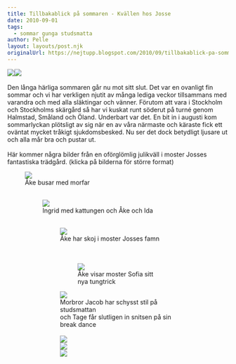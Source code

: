 ```yaml
---
title: Tillbakablick på sommaren - Kvällen hos Josse
date: 2010-09-01
tags: 
  - sommar gunga studsmatta	
author: Pelle
layout: layouts/post.njk
originalUrl: https://nejtupp.blogspot.com/2010/09/tillbakablick-pa-sommaren-del-1.html
---
```


<img src="../../../img/2010/09/Hos+Josefin-_MG_3000.jpg"><img src="../../../img/2010/09/Hos+Josefin-_MG_2918.jpg"><br><br>Den långa härliga sommaren går nu mot sitt slut. Det var en ovanligt fin sommar och vi har verkligen njutit av många lediga veckor tillsammans med varandra och med alla släktingar och vänner. Förutom att vara i Stockholm och Stockholms skärgård så har vi kuskat runt söderut på turné genom Halmstad, Småland och Öland. Underbart var det. En bit in i augusti kom sommarlyckan plötsligt av sig när en av våra närmaste och käraste fick ett oväntat mycket tråkigt sjukdomsbesked. Nu ser det dock betydligt ljusare ut och alla mår bra och pustar ut.<br><br>Här kommer några bilder från en oförglömlig julikväll i moster Josses fantastiska trädgård. (klicka på bilderna för större format)<br>

<figure>
	<img src="../../../img/2010/09/Hos+Josefin-_MG_2855.jpg">
	<figcaption>Åke busar med morfar<br></span></span></div><br>

<figure>
	<img src="../../../img/2010/09/Hos+Josefin-_MG_2868.jpg">
	<figcaption>Ingrid med kattungen och Åke och Ida<br><br></span></span></div>

<figure>
	<img src="../../../img/2010/09/Hos+Josefin-_MG_2905.jpg">
	<figcaption>Åke har skoj i moster Josses famn<br><br></span></div><br>

<figure>
	<img src="../../../img/2010/09/Hos+Josefin-_MG_2927.jpg">
	<figcaption>Åke visar moster Sofia sitt nya tungtrick</figcaption>
</figure>

<img src="../../../img/2010/09/Hos+Josefin-_MG_2939.jpg">
	<figcaption>Morbror Jacob har schysst stil på studsmattan<br>och Tage får slutligen in snitsen på sin break dance </span></span></div><br><br><img src="../../../img/2010/09/Hos+Josefin-_MG_3054.jpg"><br><img src="../../../img/2010/09/Hos+Josefin-_MG_3055.jpg"><br><img src="../../../img/2010/09/Hos+Josefin-_MG_3057.jpg">
